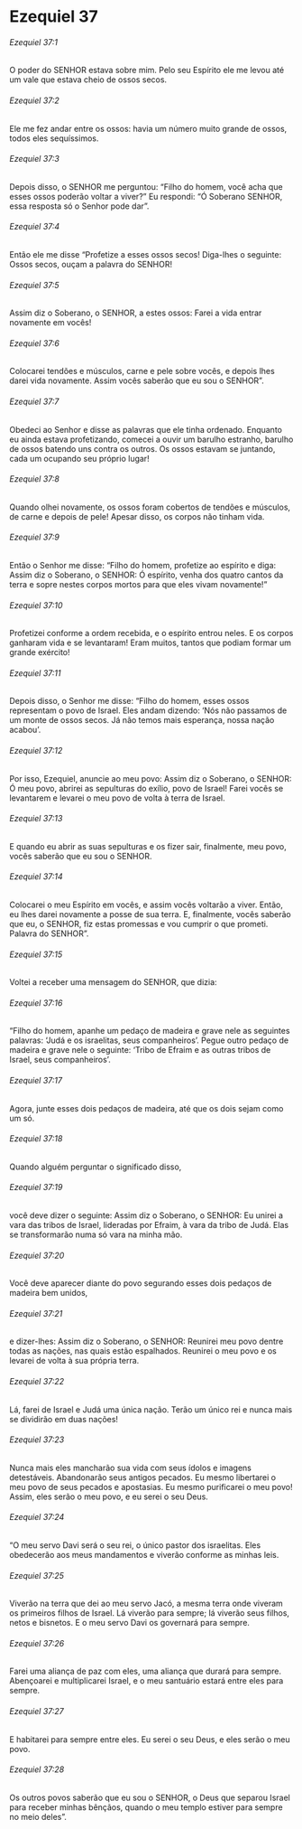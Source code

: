 # Ezequiel 37

###### Ezequiel 37:1

O poder do SENHOR estava sobre mim. Pelo seu Espírito ele me levou até um vale que estava cheio de ossos secos.

###### Ezequiel 37:2

Ele me fez andar entre os ossos: havia um número muito grande de ossos, todos eles sequíssimos.

###### Ezequiel 37:3

Depois disso, o SENHOR me perguntou: “Filho do homem, você acha que esses ossos poderão voltar a viver?” Eu respondi: “Ó Soberano SENHOR, essa resposta só o Senhor pode dar”.

###### Ezequiel 37:4

Então ele me disse “Profetize a esses ossos secos! Diga-lhes o seguinte: Ossos secos, ouçam a palavra do SENHOR!

###### Ezequiel 37:5

Assim diz o Soberano, o SENHOR, a estes ossos: Farei a vida entrar novamente em vocês!

###### Ezequiel 37:6

Colocarei tendões e músculos, carne e pele sobre vocês, e depois lhes darei vida novamente. Assim vocês saberão que eu sou o SENHOR”.

###### Ezequiel 37:7

Obedeci ao Senhor e disse as palavras que ele tinha ordenado. Enquanto eu ainda estava profetizando, comecei a ouvir um barulho estranho, barulho de ossos batendo uns contra os outros. Os ossos estavam se juntando, cada um ocupando seu próprio lugar!

###### Ezequiel 37:8

Quando olhei novamente, os ossos foram cobertos de tendões e músculos, de carne e depois de pele! Apesar disso, os corpos não tinham vida.

###### Ezequiel 37:9

Então o Senhor me disse: “Filho do homem, profetize ao espírito e diga: Assim diz o Soberano, o SENHOR: Ó espírito, venha dos quatro cantos da terra e sopre nestes corpos mortos para que eles vivam novamente!”

###### Ezequiel 37:10

Profetizei conforme a ordem recebida, e o espírito entrou neles. E os corpos ganharam vida e se levantaram! Eram muitos, tantos que podiam formar um grande exército!

###### Ezequiel 37:11

Depois disso, o Senhor me disse: “Filho do homem, esses ossos representam o povo de Israel. Eles andam dizendo: ‘Nós não passamos de um monte de ossos secos. Já não temos mais esperança, nossa nação acabou’.

###### Ezequiel 37:12

Por isso, Ezequiel, anuncie ao meu povo: Assim diz o Soberano, o SENHOR: Ó meu povo, abrirei as sepulturas do exílio, povo de Israel! Farei vocês se levantarem e levarei o meu povo de volta à terra de Israel.

###### Ezequiel 37:13

E quando eu abrir as suas sepulturas e os fizer sair, finalmente, meu povo, vocês saberão que eu sou o SENHOR.

###### Ezequiel 37:14

Colocarei o meu Espírito em vocês, e assim vocês voltarão a viver. Então, eu lhes darei novamente a posse de sua terra. E, finalmente, vocês saberão que eu, o SENHOR, fiz estas promessas e vou cumprir o que prometi. Palavra do SENHOR”.

###### Ezequiel 37:15

Voltei a receber uma mensagem do SENHOR, que dizia:

###### Ezequiel 37:16

“Filho do homem, apanhe um pedaço de madeira e grave nele as seguintes palavras: ‘Judá e os israelitas, seus companheiros’. Pegue outro pedaço de madeira e grave nele o seguinte: ‘Tribo de Efraim e as outras tribos de Israel, seus companheiros’.

###### Ezequiel 37:17

Agora, junte esses dois pedaços de madeira, até que os dois sejam como um só.

###### Ezequiel 37:18

Quando alguém perguntar o significado disso,

###### Ezequiel 37:19

você deve dizer o seguinte: Assim diz o Soberano, o SENHOR: Eu unirei a vara das tribos de Israel, lideradas por Efraim, à vara da tribo de Judá. Elas se transformarão numa só vara na minha mão.

###### Ezequiel 37:20

Você deve aparecer diante do povo segurando esses dois pedaços de madeira bem unidos,

###### Ezequiel 37:21

e dizer-lhes: Assim diz o Soberano, o SENHOR: Reunirei meu povo dentre todas as nações, nas quais estão espalhados. Reunirei o meu povo e os levarei de volta à sua própria terra.

###### Ezequiel 37:22

Lá, farei de Israel e Judá uma única nação. Terão um único rei e nunca mais se dividirão em duas nações!

###### Ezequiel 37:23

Nunca mais eles mancharão sua vida com seus ídolos e imagens detestáveis. Abandonarão seus antigos pecados. Eu mesmo libertarei o meu povo de seus pecados e apostasias. Eu mesmo purificarei o meu povo! Assim, eles serão o meu povo, e eu serei o seu Deus.

###### Ezequiel 37:24

“O meu servo Davi será o seu rei, o único pastor dos israelitas. Eles obedecerão aos meus mandamentos e viverão conforme as minhas leis.

###### Ezequiel 37:25

Viverão na terra que dei ao meu servo Jacó, a mesma terra onde viveram os primeiros filhos de Israel. Lá viverão para sempre; lá viverão seus filhos, netos e bisnetos. E o meu servo Davi os governará para sempre.

###### Ezequiel 37:26

Farei uma aliança de paz com eles, uma aliança que durará para sempre. Abençoarei e multiplicarei Israel, e o meu santuário estará entre eles para sempre.

###### Ezequiel 37:27

E habitarei para sempre entre eles. Eu serei o seu Deus, e eles serão o meu povo.

###### Ezequiel 37:28

Os outros povos saberão que eu sou o SENHOR, o Deus que separou Israel para receber minhas bênçãos, quando o meu templo estiver para sempre no meio deles”.

